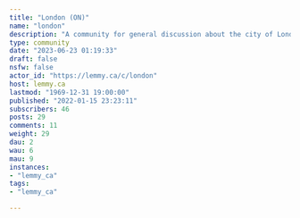 ```yaml
---
title: "London (ON)" 
name: "london"
description: "A community for general discussion about the city of London, Ontario.Official website: https://london.ca/"
type: community
date: "2023-06-23 01:19:33"
draft: false
nsfw: false
actor_id: "https://lemmy.ca/c/london"
host: lemmy.ca
lastmod: "1969-12-31 19:00:00"
published: "2022-01-15 23:23:11"
subscribers: 46
posts: 29
comments: 11
weight: 29
dau: 2
wau: 6
mau: 9
instances:
- "lemmy_ca"
tags: 
- "lemmy_ca"

---
```

